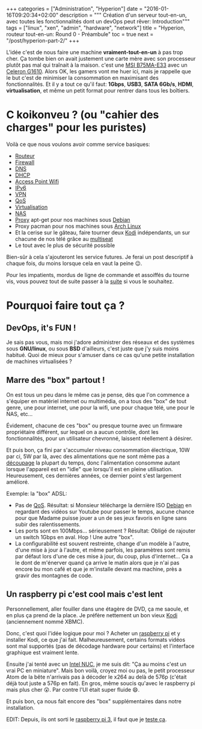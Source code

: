 +++
categories = ["Administration", "Hyperion"]
date = "2016-01-16T09:20:34+02:00"
description = """
Création d'un serveur tout-en-un, avec toutes les
fonctionnalités dont un devOps peut rêver: Introduction"""
tags = ["linux", "xen", "admin", "hardware", "network"]
title = "Hyperion, routeur tout-en-un: Round 0 - Préambule"
toc = true
next = "/post/hyperion-part-2/"
+++

L'idée c'est de nous faire une machine **vraiment-tout-en-un** à pas trop
cher. Ça tombe bien on avait justement une carte mère avec son processeur plutôt
pas mal qui traînait à la maison. c'est
une [MSI B75MA-E33](https://www.msi.com/Motherboard/B75MA-E33.html) avec
un
[Celeron G1610](http://ark.intel.com/products/71072/Intel-Celeron-Processor-G1610-2M-Cache-2_60-GHz).
Alors OK, les gamers vont me huer ici, mais je rappelle que le but c'est de
minimiser la consommation en maximisant des fonctionnalités. Et il y a tout ce
qu'il faut: **1Gbps**, **USB3**, **SATA 6Gb/s**, **HDMI**, **virtualisation**,
et même un petit format pour rentrer dans tous les boîtiers.

# C koikonveu ? (ou "cahier des charges" pour les puristes)
Voilà ce que nous voulons avoir comme service basiques:

 * [Routeur](https://fr.wikipedia.org/wiki/Routeur)
 * [Firewall](https://fr.wikipedia.org/wiki/Pare-feu_(informatique))
 * [DNS](https://fr.wikipedia.org/wiki/Domain_Name_System)
 * [DHCP](https://fr.wikipedia.org/wiki/Dynamic_Host_Configuration_Protocol)
 * [Access Point Wifi](https://fr.wikipedia.org/wiki/Point_d%27acc%C3%A8s_sans_fil)
 * [IPv6](https://fr.wikipedia.org/wiki/IPv6)
 * [VPN](https://fr.wikipedia.org/wiki/R%C3%A9seau_priv%C3%A9_virtuel)
 * [QoS](https://fr.wikipedia.org/wiki/Qualit%C3%A9_de_service)
 * [Virtualisation](https://fr.wikipedia.org/wiki/Virtualisation)
 * [NAS](https://fr.wikipedia.org/wiki/Serveur_de_stockage_en_r%C3%A9seau)
 * [Proxy](https://fr.wikipedia.org/wiki/Proxy) apt-get pour nos machines
   sous [Debian](http://www.debian.org)
 * Proxy pacman pour nos machines sous [Arch Linux](https://www.archlinux.org/)
 * Et la cerise sur le gâteau, faire tourner deux [Kodi](https://kodi.tv/)
   indépendants, un sur chacune de nos télé grâce
   au [multiseat](https://en.wikipedia.org/wiki/Multiseat_configuration)
 * Le tout avec le plus de sécurité possible
 
Bien-sûr à cela s'ajouteront les service futures. Je ferai un post descriptif à
chaque fois, du moins lorsque cela en vaut la peine :wink:.

Pour les impatients, mordus de ligne de commande et assoiffés du tourne vis, vous
pouvez tout de suite passer à la [suite](/post/hyperion-part-2) si vous le souhaitez.
 
# Pourquoi faire tout ça ?
## DevOps, it's FUN !
Je sais pas vous, mais moi j'adore administrer des réseaux et des systèmes sous
**GNU/linux**, ou sous **BSD** d'ailleurs, c'est juste que j'y suis moins
habitué. Quoi de mieux pour s'amuser dans ce cas qu'une petite installation de
machines virtualisées ?

## Marre des "box" partout !
On est tous un peu dans le même cas je pense, dès que l'on commence a s'équiper
en matériel internet ou multimédia, on a tous des "box" de tout genre, une pour
internet, une pour la wifi, une pour chaque télé, une pour le NAS, etc...

Évidement, chacune de ces "box" ou presque tourne avec un firmware propriétaire
différent, sur lequel on a aucun contrôle, dont les fonctionnalités, pour un
utilisateur chevronné, laissent réellement à désirer.

Et puis bon, ça fini par s'accumuler niveau consommation électrique, 10W par ci,
5W par là, avec des alimentations que ne sont même pas
a [découpage](https://fr.wikipedia.org/wiki/Alimentation_%C3%A0_d%C3%A9coupage)
la plupart du temps, donc l'alimentation consomme autant lorsque l'appareil est
en "idle" que lorsqu'il est en pleine utilisation. Heureusement, ces dernières
années, ce dernier point s'est largement amélioré.

Exemple: la "box" ADSL:

 * Pas de [QoS](https://fr.wikipedia.org/wiki/Qualit%C3%A9_de_service).
   Résultat: si Monsieur télécharge la dernière
   ISO [Debian](http://www.debian.org) en regardant des vidéos sur Youtube pour
   passer le temps, aucune chance pour que Madame puisse jouer a un de ses jeux
   favoris en ligne sans subir des ralentissements.
 * Les ports sont en 100Mbps... sérieusement ? Résultat: Obligé de rajouter un
   switch 1Gbps en aval. Hop ! Une autre "box".
 * La configurabilité est souvent restreinte, change d'un modèle à l'autre,
   d'une mise à jour à l'autre, et même parfois, les paramètres sont remis par
   défaut lors d'une de ces mise à jour, du coup, plus d'internet... Ça a le
   dont de m'énerver quand ça arrive le matin alors que je n'ai pas encore bu
   mon café et que je m'installe devant ma machine, près a gravir des montagnes
   de code.
   
## Un raspberry pi c'est cool mais c'est lent
Personnellement, aller fouiller dans une étagère de DVD, ça me saoule, et en
plus ça prend de la place. Je préfère nettement un bon
vieux [Kodi](https://kodi.tv/) (anciennement nommé XBMC).

Donc, c'est quoi l'idée logique pour moi ? Acheter
un [raspberry pi](https://www.raspberrypi.org/) et y installer Kodi, ce que j'ai
fait. Malheureusement, certains formats vidéos sont mal supportés (pas de
décodage hardware pour certains) et l'interface graphique est vraiment lente.

Ensuite j'ai tenté avec
un [Intel NUC](http://ark.intel.com/products/78577/Intel-NUC-Kit-DE3815TYKHE),
je me suis dit: "Ça au moins c'est un vrai PC en miniature". Mais bon voilà,
croyez moi ou pas, le petit processeur Atom de la bête n'arrivais pas à décoder
le x264 au delà de 576p (c'était déjà tout juste a 576p en fait). En gros, même
soucis qu'avec le raspberry pi mais plus cher :astonished:. Par contre l'UI était
super fluide :smile:.

Et puis bon, ça nous fait encore des "box" supplémentaires dans notre
installation.

EDIT: Depuis, ils ont sorti le
[raspberry pi 3](https://www.raspberrypi.org/products/raspberry-pi-3-model-b/),
il faut que je [teste ça](/post/raspberry-pi-3).


